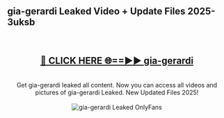 <h2>gia-gerardi Leaked Video + Update Files 2025- 3uksb</h2>
<br>
<div align="center">
<h2><a href="https://libra.edu.pl?gia-gerardi" rel="nofollow">🔴 CLICK HERE 🌐==►► gia-gerardi</a></h2>
<br>
Get gia-gerardi leaked all content. Now you can access all videos and pictures of gia-gerardi Leaked. New Updated Files 2025!
<br>
<br>
<a href="https://libra.edu.pl?gia-gerardi" rel="nofollow" data-target="animated-image.originalLink"><img src="https://i.ibb.co.com/WyWwxjT/player-gif2.gif" alt="gia-gerardi Leaked OnlyFans" style="max-width: 100%; display: inline-block;" data-target="animated-image.originalImage"></a>
</div>
<br>